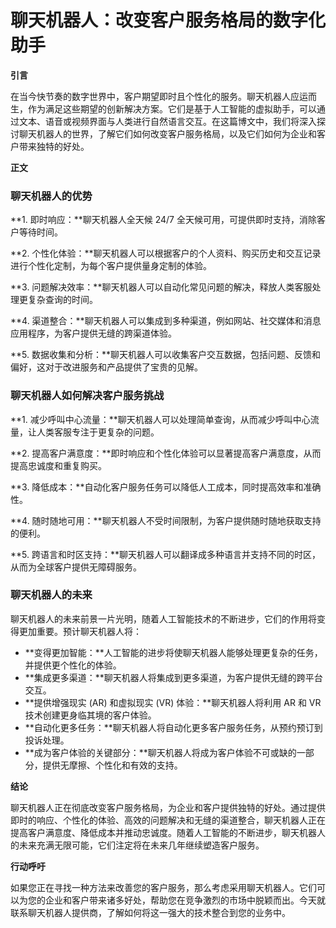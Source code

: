 # 聊天机器人：改变客户服务格局的数字化助手

**引言**

在当今快节奏的数字世界中，客户期望即时且个性化的服务。聊天机器人应运而生，作为满足这些期望的创新解决方案。它们是基于人工智能的虚拟助手，可以通过文本、语音或视频界面与人类进行自然语言交互。在这篇博文中，我们将深入探讨聊天机器人的世界，了解它们如何改变客户服务格局，以及它们如何为企业和客户带来独特的好处。

**正文**

### 聊天机器人的优势

**1. 即时响应：**聊天机器人全天候 24/7 全天候可用，可提供即时支持，消除客户等待时间。

**2. 个性化体验：**聊天机器人可以根据客户的个人资料、购买历史和交互记录进行个性化定制，为每个客户提供量身定制的体验。

**3. 问题解决效率：**聊天机器人可以自动化常见问题的解决，释放人类客服处理更复杂查询的时间。

**4. 渠道整合：**聊天机器人可以集成到多种渠道，例如网站、社交媒体和消息应用程序，为客户提供无缝的跨渠道体验。

**5. 数据收集和分析：**聊天机器人可以收集客户交互数据，包括问题、反馈和偏好，这对于改进服务和产品提供了宝贵的见解。

### 聊天机器人如何解决客户服务挑战

**1. 减少呼叫中心流量：**聊天机器人可以处理简单查询，从而减少呼叫中心流量，让人类客服专注于更复杂的问题。

**2. 提高客户满意度：**即时响应和个性化体验可以显著提高客户满意度，从而提高忠诚度和重复购买。

**3. 降低成本：**自动化客户服务任务可以降低人工成本，同时提高效率和准确性。

**4. 随时随地可用：**聊天机器人不受时间限制，为客户提供随时随地获取支持的便利。

**5. 跨语言和时区支持：**聊天机器人可以翻译成多种语言并支持不同的时区，从而为全球客户提供无障碍服务。

### 聊天机器人的未来

聊天机器人的未来前景一片光明，随着人工智能技术的不断进步，它们的作用将变得更加重要。预计聊天机器人将：

* **变得更加智能：**人工智能的进步将使聊天机器人能够处理更复杂的任务，并提供更个性化的体验。
* **集成更多渠道：**聊天机器人将集成到更多渠道，为客户提供无缝的跨平台交互。
* **提供增强现实 (AR) 和虚拟现实 (VR) 体验：**聊天机器人将利用 AR 和 VR 技术创建更身临其境的客户体验。
* **自动化更多任务：**聊天机器人将自动化更多客户服务任务，从预约预订到投诉处理。
* **成为客户体验的关键部分：**聊天机器人将成为客户体验不可或缺的一部分，提供无摩擦、个性化和有效的支持。

**结论**

聊天机器人正在彻底改变客户服务格局，为企业和客户提供独特的好处。通过提供即时的响应、个性化的体验、高效的问题解决和无缝的渠道整合，聊天机器人正在提高客户满意度、降低成本并推动忠诚度。随着人工智能的不断进步，聊天机器人的未来充满无限可能，它们注定将在未来几年继续塑造客户服务。

**行动呼吁**

如果您正在寻找一种方法来改善您的客户服务，那么考虑采用聊天机器人。它们可以为您的企业和客户带来诸多好处，帮助您在竞争激烈的市场中脱颖而出。今天就联系聊天机器人提供商，了解如何将这一强大的技术整合到您的业务中。
